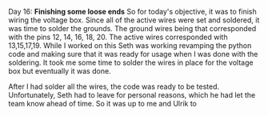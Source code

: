 Day 16:
**Finishing some loose ends**
So for today's objective, it was to finish wiring the voltage box. Since all of the active wires were set and soldered, it was time to solder the grounds. The ground wires being that corresponded with the pins 12, 14, 16, 18, 20. The active wires corresponded with 13,15,17,19. While I worked on this Seth was working revamping the python code and making sure that it was ready for usage when I was done with the soldering. It took me some time to solder the wires in place for the voltage box but eventually it was done.

After I had solder all the wires, the code was ready to be tested. Unfortunately, Seth had to leave for personal reasons, which he had let the team know ahead of time. So it was up to me and Ulrik to 